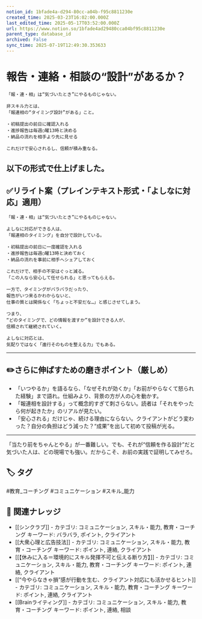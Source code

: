 ```yaml
---
notion_id: 1bfade4a-d294-80cc-a04b-f95c8811230e
created_time: 2025-03-23T16:02:00.000Z
last_edited_time: 2025-05-17T03:52:00.000Z
url: https://www.notion.so/1bfade4ad29480cca04bf95c8811230e
parent_type: database_id
archived: False
sync_time: 2025-07-19T12:49:30.353633
---
```


# 報告・連絡・相談の“設計”があるか？

```plain text
「報・連・相」は“気づいたとき”にやるものじゃない。

非スキル力とは、
「報連相の“タイミング設計”がある」こと。

・初稿提出の前日に確認入れる
・進捗報告は毎週○曜13時と決める
・納品の流れを相手より先に見せる

これだけで安心されるし、信頼が積み重なる。
```
以下の形式で仕上げました。
---
## ✅リライト案（プレインテキスト形式・「よしなに対応」適用）
```plain text
「報・連・相」は“気づいたとき”にやるものじゃない。

よしなに対応ができる人は、
「報連相のタイミング」を自分で設計している。

・初稿提出の前日に一度確認を入れる
・進捗報告は毎週○曜13時と決めておく
・納品の流れを事前に相手へシェアしておく

これだけで、相手の不安はぐっと減る。
「この人なら安心して任せられる」と思ってもらえる。

一方で、タイミングがバラバラだったり、
報告がいつ来るかわからないと、
仕事の質とは関係なく「ちょっと不安だな…」と感じさせてしまう。

つまり、
“どのタイミングで、どの情報を渡すか”を設計できる人が、
信頼されて継続されていく。

よしなに対応とは、
気配りではなく「進行そのものを整える力」でもある。

```
---
## ✏️さらに伸ばすための磨きポイント（厳しめ）
- 「いつやるか」を語るなら、「なぜそれが効くか」「お前がやらなくて怒られた経験」まで語れ。仕組みより、背景の方が人の心を動かす。
- 「報連相を設計する」って概念的すぎて刺さらない。読者は「それをやったら何が起きたか」のリアルが見たい。
- 「安心される」だけじゃ、続ける理由にならない。クライアントがどう変わった？自分の負担はどう減った？“成果”を出して初めて投稿が光る。
---
「当たり前をちゃんとやる」が一番難しい。でも、それが“信頼を作る設計”だと気づいた人は、どの現場でも強い。だからこそ、お前の実践で証明してみせろ。

## 🏷️ タグ
#教育_コーチング #コミュニケーション #スキル_能力

## 🔗 関連ナレッジ
- [[シンクラブ]] - カテゴリ: コミュニケーション, スキル・能力, 教育・コーチング キーワード: バラバラ, ポイント, クライアント
- [[大衆心理と広告技法]] - カテゴリ: コミュニケーション, スキル・能力, 教育・コーチング キーワード: ポイント, 連絡, クライアント
- [[【休みに入る＝環境的にスキル発揮不可と伝える断り方】]] - カテゴリ: コミュニケーション, スキル・能力, 教育・コーチング キーワード: ポイント, 連絡, クライアント
- [[“今やらなきゃ損”感が行動を生む、クライアント対応にも活かせるヒント]] - カテゴリ: コミュニケーション, スキル・能力, 教育・コーチング キーワード: ポイント, 連絡, クライアント
- [[Brainライティング]] - カテゴリ: コミュニケーション, スキル・能力, 教育・コーチング キーワード: ポイント, 連絡, 相談
